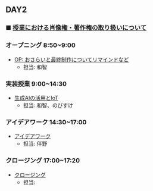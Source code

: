 ## DAY2

### ■ [授業における肖像権・著作権の取り扱いについて](https://protoout.notion.site/acde308ffe03498fad30a271b4a7b128?pvs=4)


### オープニング 8:50~9:00

- [OP: おさらいと最終制作についてリマインドなど](https://www.canva.com/design/DAGE2FVe71k/x-lAIVGHJQAkVlqjj8DKbg/edit)
    - 担当: 和智

### 実装授業 9:00~14:30

- [生成AIの活用とIoT](./dev_lesson/)
    - 担当: 和智、のびすけ

### アイデアワーク 14:30~17:00

- [アイデアワーク](./ideation.md)
    - 担当: 伴野

### クロージング 17:00~17:20

- [クロージング]()
    - 担当:    
